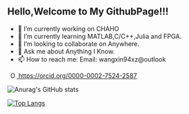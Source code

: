 ## Hello,Welcome to My GithubPage!!!

- 🔭 I’m currently working on CHAHO
- 🌱 I’m currently learning MATLAB,C/C++,Julia and FPGA.
- 👯 I’m looking to collaborate on Anywhere.
- 💬 Ask me about Anything I Know.
- 📫 How to reach me: Email: wangxin94xz@outlook 
   
 <a
    id="cy-effective-orcid-url"
    class="underline"
     href="https://orcid.org/0000-0002-7524-2587"
     target="orcid.widget"
     rel="me noopener noreferrer"
     style="vertical-align: top">
     <img
        src="https://orcid.org/sites/default/files/images/orcid_16x16.png"
        style="width: 1em; margin-inline-start: 0.5em"
        alt="ORCID iD icon"/>
      https://orcid.org/0000-0002-7524-2587
  </a>
    
![Anurag's GitHub stats](https://github-readme-stats.vercel.app/api?username=HsinWang94&show_icons=true&theme=tokyonight)

[![Top Langs](https://github-readme-stats.vercel.app/api/top-langs/?username=HsinWang94)](https://github.com/HsinWang94/github-readme-stats)
